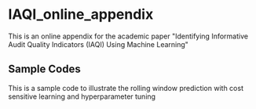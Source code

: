 # IAQI_online_appendix
This is an online appendix for the academic paper "Identifying Informative Audit Quality Indicators (IAQI) Using Machine Learning"

## Sample Codes
This is a sample code to illustrate the rolling window prediction with cost sensitive learning and hyperparameter tuning 
